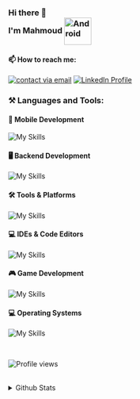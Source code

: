 ### Hi there 👋<br> I'm Mahmoud <img align="center" alt="Android" width="55" src="https://media.giphy.com/media/Y4bzv6DYbYzy8jDnoW/giphy.gif" />
#### 📫 How to reach me:

[<img src="https://skillicons.dev/icons?i=gmail" alt="contact via email"/>](mailto:mhmoudrhabib@gmail.com)
[<img src="https://skillicons.dev/icons?i=linkedin" alt="LinkedIn Profile"/>](https://www.linkedin.com/in/mahmoudhabib)



### **⚒️ Languages and Tools:**  

#### 🚀 Mobile Development

![My Skills](https://skillicons.dev/icons?i=androidstudio,java,kotlin,flutter,firebase)
#### 🖥 Backend Development

![My Skills](https://skillicons.dev/icons?i=ktor,nodejs,express,mongo)

#### 🛠 Tools & Platforms

![My Skills](https://skillicons.dev/icons?i=gradle,postman,git,github,figma)

#### 💻 IDEs & Code Editors

![My Skills](https://skillicons.dev/icons?i=androidstudio,idea,vscode)

#### 🎮 Game Development

![My Skills](https://skillicons.dev/icons?i=unity,cs)

#### 💻 Operating Systems

![My Skills](https://skillicons.dev/icons?i=linux,windows,apple)

<br>

![Profile views](https://komarev.com/ghpvc/?username=MahmoudRH)
<br>
<br>
<details>
  <summary>Github Stats</summary>
  <br>
<div align="center">
<img align="center" alt="Mahmoud's GitHub Stats" src="https://github-profile-summary-cards.vercel.app/api/cards/profile-details?username=MahmoudRH&theme=vue"/>
<br>
<br>
<img align="center" alt="Mahmoud's GitHub Stats" src="https://github-readme-stats.vercel.app/api/top-langs/?username=MahmoudRH" />
</div>
</details>
